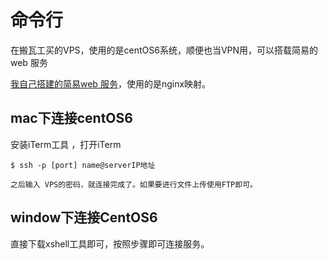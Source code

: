 # 命令行

在搬瓦工买的VPS，使用的是centOS6系统，顺便也当VPN用，可以搭载简易的web 服务

[我自己搭建的简易web 服务](http://97.64.18.58)，使用的是nginx映射。

## mac下连接centOS6

安装iTerm工具 ，打开iTerm
```
$ ssh -p [port] name@serverIP地址

之后输入 VPS的密码，就连接完成了。如果要进行文件上传使用FTP即可。

```

## window下连接CentOS6

直接下载xshell工具即可，按照步骤即可连接服务。

